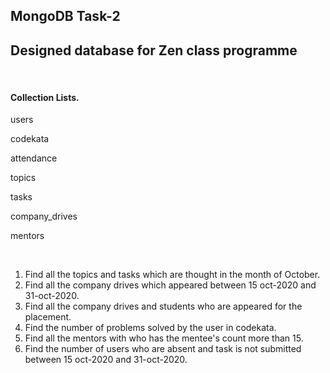 <h2>MongoDB Task-2</h2>
<h2>Designed database for Zen class programme</h2>
<br>
<h4>Collection Lists.</h4>
<p>users</p>
<p>codekata</p>
<p>attendance</p>
<p>topics</p>
<p>tasks</p>
<p>company_drives</p>
<p>mentors</p>

<br>

<ol>
  <li>Find all the topics and tasks which are thought in the month of October.</li>
  <li>Find all the company drives which appeared between 15 oct-2020 and 31-oct-2020.</li>
  <li>Find all the company drives and students who are appeared for the placement.</li>
  <li>Find the number of problems solved by the user in codekata.</li>
  <li>Find all the mentors with who has the mentee's count more than 15.</li>
  <li>Find the number of users who are absent and task is not submitted  between 15 oct-2020 and 31-oct-2020.</li>
</ol>






